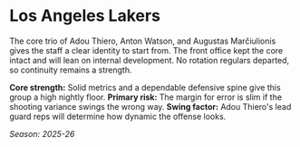 # Los Angeles Lakers

The core trio of Adou Thiero, Anton Watson, and Augustas Marčiulionis gives the staff a clear identity to start from.
The front office kept the core intact and will lean on internal development.
No rotation regulars departed, so continuity remains a strength.

**Core strength:** Solid metrics and a dependable defensive spine give this group a high nightly floor.
**Primary risk:** The margin for error is slim if the shooting variance swings the wrong way.
**Swing factor:** Adou Thiero's lead guard reps will determine how dynamic the offense looks.

_Season: 2025-26_
